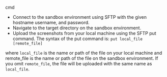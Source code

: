 cmd


* Connect to the sandbox environment using SFTP with the given hostname username, and password.
* Navigate to the target directory on the sandbox environment.
* Upload the screenshots from your local machine using the SFTP put command. The syntax of the put command is:
```put local_file [remote_file]```

where ```local_file``` is the name or path of the file on your local machine and remote_file is the name or path of the file on the sandbox environment. If you omit ```remote_file```, the file will be uploaded with the same name as ```local_file```.